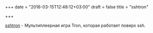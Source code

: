 +++
date = "2016-03-15T12:48:12+03:00"
draft = false
title = "sshtron"

+++

<p><a href="https://github.com/zachlatta/sshtron">sshtron</a>&nbsp;- Мультиплеерная игра Tron, которая работает поверх ssh.</p>

